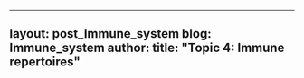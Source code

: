 
---
layout: post_Immune_system
blog: Immune_system
author: 
title: "Topic 4: Immune repertoires"
---


